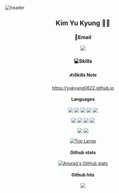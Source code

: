 ![header](https://capsule-render.vercel.app/api?type=waving&color=auto&height=450&section=header&text=Hi🙋&desc=github.com/Yukyung0622%20)

## <div align=center> Kim Yu Kyung 👩‍💻 <div>


### <div align=center> 📩Email <div>
<div align=center> <img src="https://img.shields.io/badge/kkmomang0622@gmail.com-EA4335?style=flat-square&logo=Gmail&logoColor=white"/> <div>



### 💻Skills

#### ✍️Skills Note

https://yukyung0622.github.io

#### Languages

<img src="https://img.shields.io/badge/Java-007396?style=flat-square&logo=Java&logoColor=white"/> <img src="https://img.shields.io/badge/Python-3776AB?style=flat-square&logo=Python&logoColor=yellow"/> <img src="https://img.shields.io/badge/Spring Boot-6DB33F?style=flat-square&logo=Spring Boot&logoColor=white"/> <img src="https://img.shields.io/badge/MySQL-4479A1?style=flat-square&logo=MySQL&logoColor=white"/> <img src="https://img.shields.io/badge/Linux-FCC624?style=flat-square&logo=Linux&logoColor=white"/>

<img src="https://img.shields.io/badge/JavaScript-F7DF1E?style=flat-square&logo=JavaScript&logoColor=white"/> <img src="https://img.shields.io/badge/HTML5-E34F26?style=flat-square&logo=HTML5&logoColor=white"/> <img src="https://img.shields.io/badge/CSS3-1572B6?style=flat-square&logo=CSS3&logoColor=white"/> <img src="https://img.shields.io/badge/React-61DAFB?style=flat-square&logo=React&logoColor=blue"/>

<img src="https://img.shields.io/badge/RStudio-75AADB?style=flat-square&logo=RStudio&logoColor=white"/> <img src="https://img.shields.io/badge/Google Colab-F9AB00?style=flat-square&logo=Google Colab&logoColor=orange"/>

<!-- [![Top Langs](https://github-readme-stats.vercel.app/api/top-langs/?username=Yukyung0622&layout=compact)](https://github.com/Yukyung0622/github-readme-stats) -->
[![Top Langs](https://github-readme-stats.vercel.app/api/top-langs/?username=anuraghazra&layout=compact)](https://github.com/anuraghazra/github-readme-stats)
#### Github stats
<!-- ![Anurag's GitHub stats](https://github-readme-stats.vercel.app/api?username=Yukyung0622&show_icons=true&theme=vue) -->
[![Anurag's GitHub stats](https://github-readme-stats.vercel.app/api?username=Yukyung0622)](https://github.com/anuraghazra/github-readme-stats)
<!-- ![Anurag's GitHub stats](https://github-readme-stats.vercel.app/api?username=Yukyung0622&show_icons=true&theme=radical) -->
<!-- https://github-readme-stats.vercel.app/api?username=[Yukyung0622] -->

#### Github hits
<!-- [![hits](https://hits.seeyoufarm.com/api/count/incr/badge.svg?url=https%3A%2F%2Fgithub.com%2Fohbyul&count_bg=%237A7A7A&title_bg=%23FFADCC&icon=reverbnation.svg&icon_color=%23FF0000&title=hits&edge_flat=false)](https://hits.seeyoufarm.com) -->

<a href="https://hits.seeyoufarm.com"><img src="https://hits.seeyoufarm.com/api/count/incr/badge.svg?url=https%3A%2F%2Fgithub.com%2FYukyung0622&count_bg=%23000000&title_bg=%23000000&icon=github.svg&icon_color=%23FFFFFF&title=GitHub&edge_flat=false"/></a>








<!--
**Yukyung0622/Yukyung0622** is a ✨ _special_ ✨ repository because its `README.md` (this file) appears on your GitHub profile.

Here are some ideas to get you started:

- 🔭 I’m currently working on ...
- 🌱 I’m currently learning ...
- 👯 I’m looking to collaborate on ...
- 🤔 I’m looking for help with ...
- 💬 Ask me about ...
- 📫 How to reach me: ...
- 😄 Pronouns: ...
- ⚡ Fun fact: ...
-->

